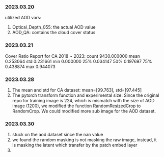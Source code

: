 ### 2023.03.20

utilized AOD vars:
1. Optical_Depth_055: the actual AOD value
2. AOD_QA: contains the cloud cover status


### 2023.03.21

Cover Ratio Report for CA 2018 ~ 2023:
count    9430.000000
mean        0.253064
std         0.231661
min         0.000000
25%         0.034147
50%         0.197697
75%         0.438874
max         0.944073


### 2023.03.28

1. The mean and std for CA dataset:
    mean=[99.763], std=[97.445]
2. The pytorch transform function and experimental size:
    Since the original repo for training image is 224, which is mismatch with the size of AOD image (1200), we modified the function RandomResizedCrop to RandomCrop. 
    We could modified more sub image for the AOD dataset.

### 2023.03.30

1. stuck on the aod dataset since the nan value
2. we found the random masking is not masking the raw image, instead, it is masking the latent which transfer by the patch embed layer
3. 